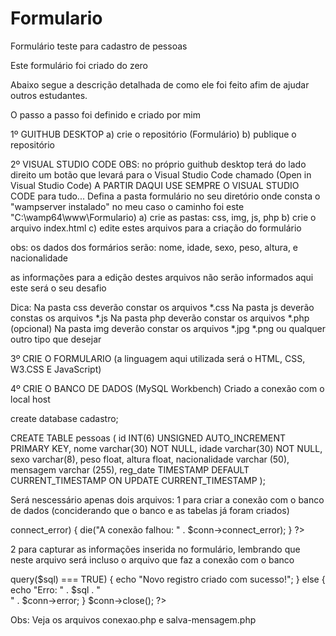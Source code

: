 # Formulario
 Formulário teste para cadastro de pessoas

 Este formulário foi criado do zero

 Abaixo segue a descrição detalhada de como ele foi feito afim de ajudar outros estudantes.

 O passo a passo foi definido e criado por mim

1º GUITHUB DESKTOP 
a) crie o repositório (Formulário)
b) publique o repositório 

2º VISUAL STUDIO CODE
OBS: no próprio guithub desktop terá do lado direito um botão que levará para o Visual Studio Code chamado (Open in Visual Studio Code)
A PARTIR DAQUI USE SEMPRE O VISUAL STUDIO CODE para tudo...
Defina a pasta formulário no seu diretório onde consta o "wampserver instalado" no meu caso o caminho foi este "C:\wamp64\www\Formulario) 
a) crie as pastas: css, img, js, php
b) crie o arquivo index.html 
c) edite estes arquivos para a criação do formulário

obs: os dados dos formários serão: nome, idade, sexo, peso, altura, e nacionalidade

as informações para a edição destes arquivos não serão informados aqui este será o seu desafio

Dica:   Na pasta css deverão constar os arquivos *.css
        Na pasta js deverão constas os arquivos *.js
        Na pasta php deverão constar os arquivos *.php (opcional)
        Na pasta img deverão constar os arquivos *.jpg *.png ou qualquer outro tipo que desejar


3º CRIE O FORMULARIO (a linguagem aqui utilizada será o HTML, CSS, W3.CSS E JavaScript)

4º CRIE O BANCO DE DADOS (MySQL Workbench) Criado a conexão com o local host

create database cadastro;


CREATE TABLE pessoas (
id INT(6) UNSIGNED AUTO_INCREMENT PRIMARY KEY,
nome varchar(30) NOT NULL,
idade varchar(30) NOT NULL,
sexo varchar(8),
peso float,
altura float,
nacionalidade varchar (50),
mensagem varchar (255),
reg_date TIMESTAMP DEFAULT CURRENT_TIMESTAMP ON UPDATE CURRENT_TIMESTAMP
);



Será nescessário apenas dois arquivos:
1 para criar a conexão com o banco de dados (conciderando que o banco e as tabelas já foram criados)


<?php

$servidor = "localhost";
$usuario = "root";
$senha = "";
$dbname = "cadastro";


// Create connection
$conn = new mysqli($servidor, $usuario, $senha, $dbname);


// Check connection
if ($conn->connect_error) {
  die("A conexão falhou: " . $conn->connect_error);
}


?>


2 para capturar as informações inserida no formulário, lembrando que neste arquivo será incluso o arquivo que faz a conexão com o banco 

<?php

include_once ('conexao.php');

// Receive the data  
$nome = $_POST['nome'];
$idade = $_POST['idade'];
$sexo = $_POST['sexo'];
$peso = $_POST['peso'];
$altura = $_POST['altura'];
$nacionalidade = $_POST['nacionalidade'];
$mensagem = $_POST['mensagem'];


$sql = "INSERT INTO pessoas (nome, idade, sexo, peso, altura, nacionalidade, mensagem) 
VALUES ('$nome','$idade','$sexo','$peso','$altura','$nacionalidade','$mensagem')";


if ($conn->query($sql) === TRUE) {
  echo "Novo registro criado com sucesso!";
} else {
  echo "Erro: " . $sql . "<br>" . $conn->error;
}

$conn->close();


?>


Obs: Veja os arquivos conexao.php e salva-mensagem.php








